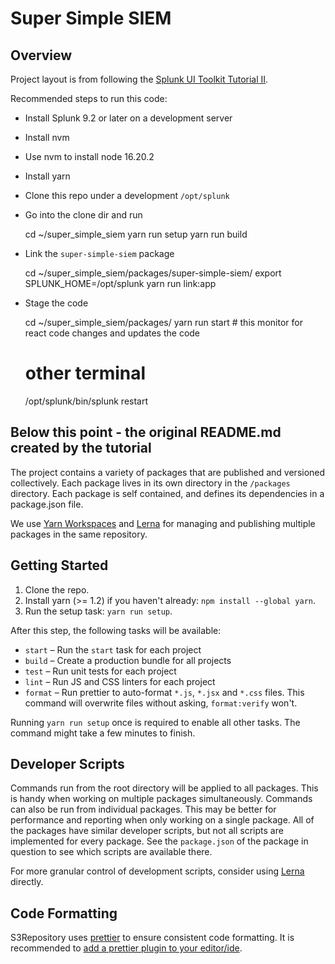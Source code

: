# Super Simple SIEM

## Overview

Project layout is from following the [Splunk UI Toolkit Tutorial II](https://splunkui.splunk.com/Toolkits/SUIT/AppTutorial).

Recommended steps to run this code:

* Install Splunk 9.2 or later on a development server
* Install nvm
* Use nvm to install node 16.20.2
* Install yarn
* Clone this repo under a development `/opt/splunk`
* Go into the clone dir and run

    cd ~/super_simple_siem
    yarn run setup
    yarn run build

* Link the `super-simple-siem` package

    cd ~/super_simple_siem/packages/super-simple-siem/ 
    export SPLUNK_HOME=/opt/splunk
    yarn run link:app

* Stage the code

    cd ~/super_simple_siem/packages/
    yarn run start # this monitor for react code changes and updates the code
    # other terminal
    /opt/splunk/bin/splunk restart



## Below this point - the original README.md created by the tutorial

The project contains a variety of packages that are published and versioned collectively. Each package lives in its own 
directory in the `/packages` directory. Each package is self contained, and defines its dependencies in a package.json file.

We use [Yarn Workspaces](https://yarnpkg.com/lang/en/docs/workspaces/) and [Lerna](https://github.com/lerna/lerna) for
managing and publishing multiple packages in the same repository.


## Getting Started

1. Clone the repo.
2. Install yarn (>= 1.2) if you haven't already: `npm install --global yarn`.
3. Run the setup task: `yarn run setup`.

After this step, the following tasks will be available:

* `start` – Run the `start` task for each project
* `build` – Create a production bundle for all projects
* `test` – Run unit tests for each project
* `lint` – Run JS and CSS linters for each project
* `format` – Run prettier to auto-format `*.js`, `*.jsx` and `*.css` files. This command will overwrite files without 
asking, `format:verify` won't.

Running `yarn run setup` once is required to enable all other tasks. The command might take a few minutes to finish.


## Developer Scripts

Commands run from the root directory will be applied to all packages. This is handy when working on multiple packages 
simultaneously. Commands can also be run from individual packages. This may be better for performance and reporting when
 only working on a single package. All of the packages have similar developer scripts, but not all scripts are implemented 
 for every package. See the `package.json` of the package in question to see which scripts are available there.

For more granular control of development scripts, consider using [Lerna](https://github.com/lerna/lerna) directly.


## Code Formatting

S3Repository uses [prettier](https://github.com/prettier/prettier) to ensure consistent code formatting. It is recommended
 to [add a prettier plugin to your editor/ide](https://github.com/prettier/prettier#editor-integration).
